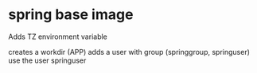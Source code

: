 # spring base image

Adds TZ environment variable

creates a workdir (APP)
adds a user with group (springgroup, springuser)
use the user springuser
